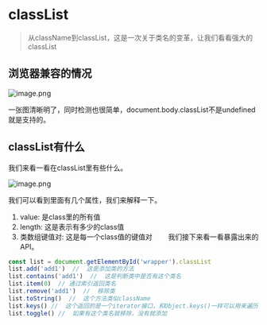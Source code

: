 # classList

> 从className到classList，这是一次关于类名的变革，让我们看看强大的classList

## 浏览器兼容的情况

![image.png](http://upload-images.jianshu.io/upload_images/7040756-f5b11336ac3647c0.png?imageMogr2/auto-orient/strip%7CimageView2/2/w/1240)

一张图清晰明了，同时检测也很简单，document.body.classList不是undefined就是支持的。

## classList有什么

我们来看一看在classList里有些什么。

![image.png](http://upload-images.jianshu.io/upload_images/7040756-1ee429506aeaf16b.png?imageMogr2/auto-orient/strip%7CimageView2/2/w/1240)

我们可以看到里面有几个属性，我们来解释一下。

1. value:  是class里的所有值
2. length: 这是表示有多少的class值
3. 类数组键值对: 这是每一个class值的键值对
  我们接下来看一看暴露出来的API。

```js
const list = document.getElementById('wrapper').classList
list.add('add1')  //  这是添加类的方法
list.contains('add1')  //  这是判断类中是否有这个类名
list.item(0)  // 通过索引返回类名
list.remove('add1')  //  移除类
list.toString()  //  这个方法类似className
list.keys() //  这个返回的是一个iterator接口，和Object.keys()一样可以用来遍历
list.toggle() //  如果有这个类名就移除，没有就添加
```
